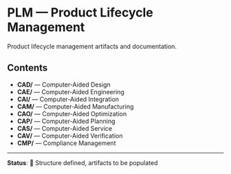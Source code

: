# PLM — Product Lifecycle Management

Product lifecycle management artifacts and documentation.

## Contents

- **CAD/** — Computer-Aided Design
- **CAE/** — Computer-Aided Engineering
- **CAI/** — Computer-Aided Integration
- **CAM/** — Computer-Aided Manufacturing
- **CAO/** — Computer-Aided Optimization
- **CAP/** — Computer-Aided Planning
- **CAS/** — Computer-Aided Service
- **CAV/** — Computer-Aided Verification
- **CMP/** — Compliance Management

---

**Status**: 🚧 Structure defined, artifacts to be populated
